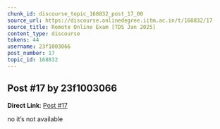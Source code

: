 ```yaml
---
chunk_id: discourse_topic_168832_post_17_00
source_url: https://discourse.onlinedegree.iitm.ac.in/t/168832/17
source_title: Remote Online Exam [TDS Jan 2025]
content_type: discourse
tokens: 44
username: 23f1003066
post_number: 17
topic_id: 168832
---
```


## Post #17 by 23f1003066

**Direct Link**: [Post #17](https://discourse.onlinedegree.iitm.ac.in/t/168832/17)

no it’s not available
